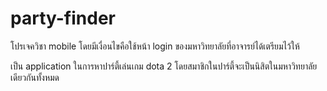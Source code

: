 # party-finder

โปรเจควิชา mobile
โดยมีเงื่อนไขคือใช้หน้า login ของมหาวิทยาลัยที่อาจารย์ได้เตรียมไว้ให้

เป็น application ในการหาปาร์ตี้เล่นเกม dota 2 โดยสมาชิกในปาร์ตี้จะเป็นนิสิตในมหาวิทยาลัยเดียวกันทั้งหมด

